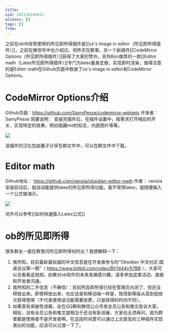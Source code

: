 ```yaml
---
title: 
uid: 202110240932
aliases: []
tags: []
from: 
---
```

之前在ob中经常使用的所见即所得插件是[[oz's image in editor（所见即所得插件）]]，之前在微信号中也介绍过。但昨天在群里，另一个新插件[[CodeMirror Options（所见即所得插件）]]获得了大家的赞许。另外Bon推荐的一款[[Editor math（Latex所见即所得插件）]]专门为latex量身定做，实现即时渲染，值得注意的是Editor math在Github页面中致谢了oz's image in editor和CodeMirror Options。

# CodeMirror Options介绍
Github页面：https://github.com/SamyPesse/codemirror-widgets
开发者：SamyPesse
简要说明：
安装完插件后，在插件设置中，按需求打开相应的开关，实现特定的效果，例如隐藏md的标志，内嵌图片等等。

![](https://gitee.com/cyddgi/picture-store/raw/master/img/20211024091025.png)

该插件的汉化包由蚕子分享在群文件中，可以在群文件中下载。

# Editor math
Github地址： https://github.com/rainsia/obsidian-editor-math
作者： rainsia
安装启动后，就自动能提供latex的所见即所得功能。我不常用latex，就随便输入一个公式做演示。

![](https://gitee.com/cyddgi/picture-store/raw/master/img/20211024091659.png)

另外可以参考[[如何快速插入Latex公式]]

# ob的所见即所得
很多群友一直在群里问所见即所得何时出？我想解释一下：
1. 我所知，目前最新最权威的中文信息是在开发者参与的“Obsidian 中文社区·圆桌会议第一期”（ https://www.bilibili.com/video/BV1444y1t7BB ），大家可以去看看这视频。如果对ob软件的未来发展感兴趣，请多参加这类活动，直接和开发者沟通。
2. 我所知的二手信息（不确信）：目前所及即所得已经在管理员内测了，但还没释放出来。即使释放出来，也应该是和移动端一样是，按资助等级从高到低依次获得使用（不代表使用该功能需要收费，只是获得的时间不同）。
3. 如果真有突破性进展，会在QQ群和微信公众号发全员公告和推文告诉大家。相反，没有全员公告和推文就相当于还没有新进展，大家也无须再问，因为群里都是使用者不是开发者啊。在这段时间里可以通过上文提及的三种插件实现类似的功能，应该可以过渡一下了。